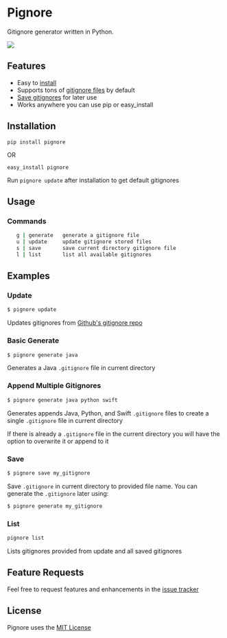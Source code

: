 # Pignore
Gitignore generator written in Python.

![](http://i.imgur.com/QmNzbhs.gif)

## Features
- Easy to [install](https://github.com/jakeshelley1/pignore#installation)
- Supports tons of [gitignore files](https://github.com/github/gitignore) by default
- [Save gitignores](https://github.com/jakeshelley1/pignore#usage) for later use
- Works anywhere you can use pip or easy_install

## Installation
`pip install pignore`

OR

`easy_install pignore`

Run `pignore update` after installation to get default gitignores
## Usage
### Commands
```bash
   g | generate   generate a gitignore file
   u | update     update gitignore stored files
   s | save       save current directory gitignore file
   l | list       list all available gitignores
```

## Examples
### Update
```bash
$ pignore update
```
Updates gitignores from [Github's gitignore repo](https://github.com/github/gitignore)
### Basic Generate
```bash
$ pignore generate java
```
Generates a Java `.gitignore` file in current directory
### Append Multiple Gitignores
```bash
$ pignore generate java python swift
```
Generates appends Java, Python, and Swift `.gitignore` files to create a single `.gitignore` file in current directory

If there is already a `.gitignore` file in the current directory you will have the option to overwrite it or append to it
### Save
```bash
$ pignore save my_gitignore
```
Save `.gitignore` in current directory to provided file name. You can generate the `.gitignore` later using:
```bash
$ pignore generate my_gitignore
```
### List
```bash
pignore list
```
Lists gitignores provided from update and all saved gitignores

## Feature Requests
Feel free to request features and enhancements in the [issue tracker](https://github.com/JakeShelley1/pignore/issues)

## License
Pignore uses the [MIT License](https://github.com/JakeShelley1/pignore/blob/master/LICENSE.txt)
